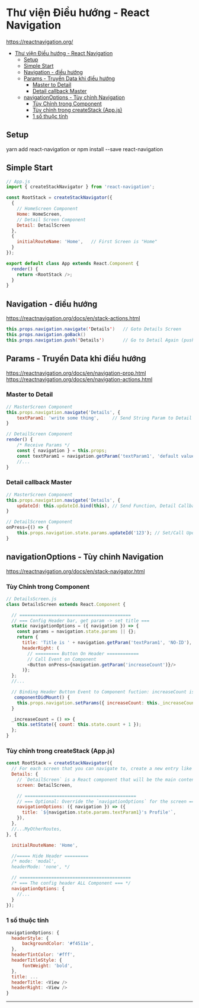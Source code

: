 # Thư viện Điều hướng - React Navigation

<https://reactnavigation.org/>

- [Thư viện Điều hướng - React Navigation](#th%c6%b0-vi%e1%bb%87n-%c4%90i%e1%bb%81u-h%c6%b0%e1%bb%9bng---react-navigation)
  - [Setup](#setup)
  - [Simple Start](#simple-start)
  - [Navigation - điều hướng](#navigation---%c4%91i%e1%bb%81u-h%c6%b0%e1%bb%9bng)
  - [Params - Truyền Data khi điều hướng](#params---truy%e1%bb%81n-data-khi-%c4%91i%e1%bb%81u-h%c6%b0%e1%bb%9bng)
    - [Master to Detail](#master-to-detail)
    - [Detail callback Master](#detail-callback-master)
  - [navigationOptions - Tùy chỉnh Navigation](#navigationoptions---t%c3%b9y-ch%e1%bb%89nh-navigation)
    - [Tùy Chỉnh trong Component](#t%c3%b9y-ch%e1%bb%89nh-trong-component)
    - [Tùy chỉnh trong createStack (App.js)](#t%c3%b9y-ch%e1%bb%89nh-trong-createstack-appjs)
    - [1 số thuộc tính](#1-s%e1%bb%91-thu%e1%bb%99c-t%c3%adnh)

## Setup

yarn add react-navigation
or
npm install --save react-navigation

## Simple Start

```js
// App.js
import { createStackNavigator } from 'react-navigation';

const RootStack = createStackNavigator({
  {
    // HomeScreen Component
    Home: HomeScreen,
    // Detail Screen Component
    Detail: DetailScreen
  },
  {
    initialRouteName: 'Home',   // First Screen is "Home"
  }
});

export default class App extends React.Component {
  render() {
    return <RootStack />;
  }
}
```

## Navigation - điều hướng

<https://reactnavigation.org/docs/en/stack-actions.html>

```java
this.props.navigation.navigate('Details')   // Goto Details Screen
this.props.navigation.goBack()
this.props.navigation.push('Details')       // Go to Detail Again (push Detail to Stack)
```

## Params - Truyền Data khi điều hướng

<https://reactnavigation.org/docs/en/navigation-prop.html>
<https://reactnavigation.org/docs/en/navigation-actions.html>

### Master to Detail

```js
// MasterScreen Component
this.props.navigation.navigate('Details', {
    textParam1: 'write some thing',     // Send String Param to Detail Screen
}

// DetailScreen Component
render() {
    /* Receive Params */
    const { navigation } = this.props;
    const textParam1 = navigation.getParam('textParam1', 'default value');
    //...
}
```

### Detail callback Master

```js
// MasterScreen Component
this.props.navigation.navigate('Details', {
    updateId: this.updateId.bind(this), // Send Function, Detail Callback
}

// DetailScreen Component
onPress={() => {
    this.props.navigation.state.params.updateId('123'); // Set/Call UpdateId on MasterScreen
}
```

## navigationOptions - Tùy chỉnh Navigation

<https://reactnavigation.org/docs/en/stack-navigator.html>

### Tùy Chỉnh trong Component

```js
// DetailsScreen.js
class DetailsScreen extends React.Component {

  // ==========================================
  // === Config Header bar, get param -> set title ===
  static navigationOptions = ({ navigation }) => {
    const params = navigation.state.params || {};
    return {
      title: 'Title is ' + navigation.getParam('textParam1', 'NO-ID'),
      headerRight: (
        // ========= Button On Header ============
        // Call Event on Component
        <Button onPress={navigation.getParam('increaseCount')}/>
      )};
  };
  //...

  // Binding Header Button Event to Component fuction: increaseCount is  this._increaseCount
   componentDidMount() {
    this.props.navigation.setParams({ increaseCount: this._increaseCount });
  }

  _increaseCount = () => {
    this.setState({ count: this.state.count + 1 });
  };
}
```

### Tùy chỉnh trong createStack (App.js)

```js
const RootStack = createStackNavigator({
  // For each screen that you can navigate to, create a new entry like this:
  Details: {
    // `DetailScreen` is a React component that will be the main content of the screen.
    screen: DetailScreen,

    // ==========================================
    // === Optional: Override the `navigationOptions` for the screen ===
    navigationOptions: ({ navigation }) => ({
      title: `${navigation.state.params.textParam1}'s Profile'`,
    }),
  },
  //...MyOtherRoutes,
}, {

  initialRouteName: 'Home',

  //===== Hide Header =========
  /* mode: 'modal',
  headerMode: 'none', */

  // ==========================================
  /* === The config header ALL Component === */
  navigationOptions: {
    //...
  }
});
```

### 1 số thuộc tính

```js
navigationOptions: {
  headerStyle: {
      backgroundColor: '#f4511e',
  },
  headerTintColor: '#fff',
  headerTitleStyle: {
      fontWeight: 'bold',
  },
  title: ...
  headerTitle: <View />
  headerRight: <View />
}
```

---
